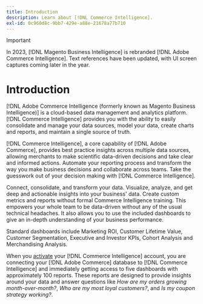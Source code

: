 ```yaml
---
title: Introduction
description: Learn about [!DNL Commerce Intelligence].
exl-id: 0c960d8c-9bb7-429e-a88e-21678a77b710
---
```


>[!IMPORTANT]
>
>In 2023, [!DNL Magento Business Intelligence] is rebranded [!DNL Adobe Commerce Intelligence]. Text references have been updated, with UI screen captures coming later in the year.

# Introduction

[!DNL Adobe Commerce Intelligence (formerly known as Magento Business Intelligence)] is a cloud-based data management and analytics platform. [!DNL Commerce Intelligence] provides you with the ability to easily consolidate and manage your data sources, model your data, create charts and reports, and maintain a single source of truth.

[!DNL Commerce Intelligence], a core capability of [!DNL Adobe Commerce], provides best practice insights across multiple data sources, allowing merchants to make scientific data-driven decisions and take clear and informed actions. Automate your reporting process and transform the way you make business decisions and collaborate across teams. Take the guesswork out of your decision making with [!DNL Commerce Intelligence].

Connect, consolidate, and transform your data. Visualize, analyze, and get deep and actionable insights into your business' data. Create custom metrics and reports without formal Commerce Intelligence training. This empowers your whole team to be data-driven without any of the usual technical headaches. It also allows you to use the included dashboards to give an in-depth understanding of your business performance.

Standard dashboards include Marketing ROI, Customer Lifetime Value, Customer Segmentation, Executive and Investor KPIs, Cohort Analysis and Merchandising Analysis.

When you [activate](../getting-started/onpremise-activation.md) your [!DNL Commerce Intelligence] account, you are connecting your [!DNL Adobe Commerce] database to [!DNL Commerce Intelligence] and immediately getting access to five dashboards with approximately 100 reports. These reports are designed to provide insights around your data and answer questions like *How are my orders growing month-over-month?*, *Who are my most loyal customers?*, and *Is my coupon strategy working?*.
